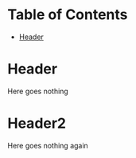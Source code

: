 <!-- mdtocstart -->
# Table of Contents

- [Header](#header)
<!-- mdtocend -->

# Header

Here goes nothing

# Header2

Here goes nothing again
